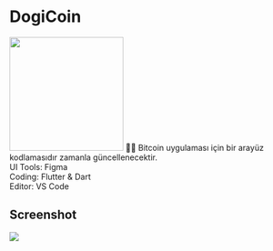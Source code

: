 # DogiCoin
<img width="200px" src="https://c.tenor.com/rcbXGO6ys3wAAAAC/bitcoin-crypto.gif" />
🎨🚀 Bitcoin uygulaması için bir arayüz kodlamasıdır zamanla güncellenecektir.
<br>
UI Tools: Figma
<br>
Coding: Flutter & Dart
<br>
Editor: VS Code

## Screenshot
![](https://i.hizliresim.com/inhawo3.png)
<br>


